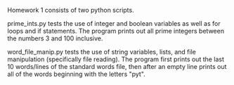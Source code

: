 Homework 1 consists of two python scripts.

prime_ints.py tests the use of integer and boolean variables as well as for loops and if statements. The program prints out all prime integers between the numbers 3 and 100 inclusive.

word_file_manip.py tests the use of string variables, lists, and file manipulation (specifically file reading). The program first prints out the last 10 words/lines of the standard words file, then after an empty line prints out all of the words beginning with the letters "pyt".